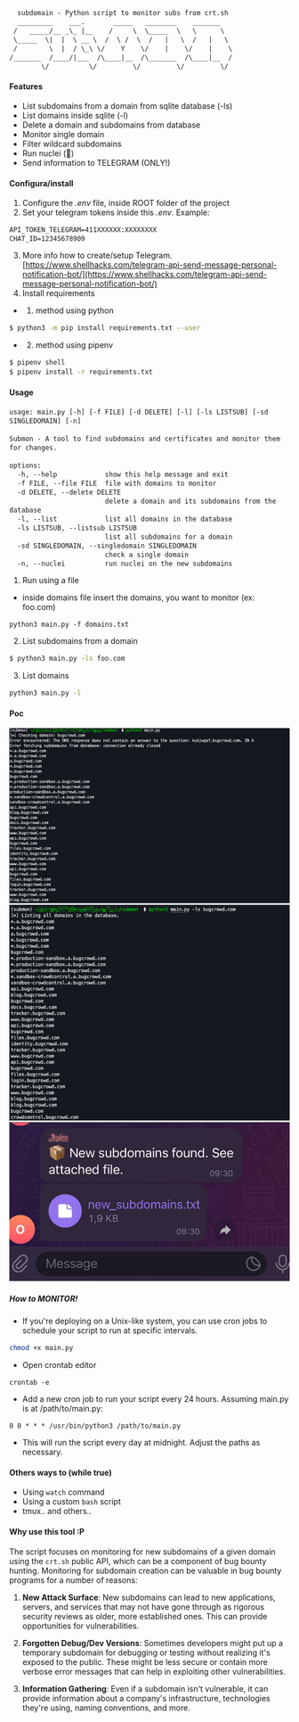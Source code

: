 
```console
  subdomain - Python script to monitor subs from crt.sh
  _________    ___.       _____   ________    _______   
 /   _____/__ _\_ |__    /     \  \_____  \   \      \  
 \_____  \|  |  \ __ \  /  \ /  \  /   |   \  /   |   \ 
 /        \  |  / \_\ \/    Y    \/    |    \/    |    \
/_______  /____/|___  /\____|__  /\_______  /\____|__  /
        \/          \/         \/         \/         \/ 
```

#### Features

- List subdomains from a domain from sqlite database (-ls)
- List domains inside sqlite (-l)
- Delete a domain and subdomains from database
- Monitor single domain
- Filter wildcard subdomains
- Run nuclei (🫠)
- Send information to TELEGRAM (ONLY!)

#### Configura/install

1. Configure the *.env* file, inside ROOT folder of the project
2. Set your telegram tokens inside this *.env*. Example:

```console
API_TOKEN_TELEGRAM=411XXXXXX:XXXXXXXX
CHAT_ID=12345678909
```
3. More info how to create/setup Telegram. [https://www.shellhacks.com/telegram-api-send-message-personal-notification-bot/](https://www.shellhacks.com/telegram-api-send-message-personal-notification-bot/)
4. Install requirements 

- 1. method using python
```bash
$ python3 -m pip install requirements.txt --user
```
- 2. method using pipenv
```bash
$ pipenv shell
$ pipenv install -r requirements.txt
```

#### Usage

```console
usage: main.py [-h] [-f FILE] [-d DELETE] [-l] [-ls LISTSUB] [-sd SINGLEDOMAIN] [-n]

Submon - A tool to find subdomains and certificates and monitor them for changes.

options:
  -h, --help            show this help message and exit
  -f FILE, --file FILE  file with domains to monitor
  -d DELETE, --delete DELETE
                        delete a domain and its subdomains from the database
  -l, --list            list all domains in the database
  -ls LISTSUB, --listsub LISTSUB
                        list all subdomains for a domain
  -sd SINGLEDOMAIN, --singledomain SINGLEDOMAIN
                        check a single domain
  -n, --nuclei          run nuclei on the new subdomains
```

1. Run using a file

- inside domains file insert the domains, you want to monitor (ex: foo.com)
```
python3 main.py -f domains.txt
```

2. List subdomains from a domain
```bash
$ python3 main.py -ls foo.com
```

3. List domains
```bash
python3 main.py -l
```

#### Poc

![](static/tool1.png)
![](static/tool2.png)
![](static/tool3.png)


##### How to MONITOR!


- If you're deploying on a Unix-like system, you can use cron jobs to schedule your script to run at specific intervals.

```bash
chmod +x main.py
```

- Open crontab editor

```
crontab -e
```

- Add a new cron job to run your script every 24 hours. Assuming main.py is at /path/to/main.py:
```
0 0 * * * /usr/bin/python3 /path/to/main.py
```
- This will run the script every day at midnight. Adjust the paths as necessary.

#### Others ways to (while true)

- Using `watch` command
- Using a custom `bash` script
- tmux.. and others..

#### Why use this tool :P

The script focuses on monitoring for new subdomains of a given domain using the `crt.sh` public API, which can be a component of bug bounty hunting. Monitoring for subdomain creation can be valuable in bug bounty programs for a number of reasons:

1. **New Attack Surface**: New subdomains can lead to new applications, servers, and services that may not have gone through as rigorous security reviews as older, more established ones. This can provide opportunities for vulnerabilities.
 
2. **Forgotten Debug/Dev Versions**: Sometimes developers might put up a temporary subdomain for debugging or testing without realizing it's exposed to the public. These might be less secure or contain more verbose error messages that can help in exploiting other vulnerabilities.

3. **Information Gathering**: Even if a subdomain isn't vulnerable, it can provide information about a company's infrastructure, technologies they're using, naming conventions, and more.
